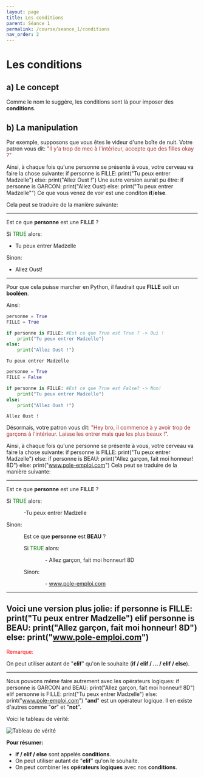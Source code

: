 ```yaml
---
layout: page
title: Les conditions
parent: Séance 1
permalink: /course/seance_1/conditions
nav_order: 2
---
```


# Les conditions

## a) Le concept

Comme le nom le suggère, les conditions sont là pour imposer des __conditions__.

## b) La manipulation

Par exemple, supposons que vous êtes le videur d'une boîte de nuit. Votre patron vous dit: <font color='brown'> "Il y'a trop de mec à l'intérieur, accepte que des filles okay ?"</font>

Ainsi, à chaque fois qu'une personne se présente à vous, votre cerveau va faire la chose suivante:
if personne is FILLE: 
    print("Tu peux entrer Madzelle")
else:
    print("Allez Oust !")
Une autre version aurait pu être:
if personne is GARCON: 
    print("Allez Oust)
else:
    print("Tu peux entrer Madzelle"")
Ce que vous venez de voir est une conditon __if__/__else__. 

Cela peut se traduire de la manière suivante:

---

Est ce que __personne__ est une __FILLE__ ?

Si <font color = 'green'> TRUE </font> alors:
- Tu peux entrer Madzelle  

Sinon:

- Allez Oust!

---

Pour que cela puisse marcher en Python, il faudrait que __FILLE__ soit un __booléen__.

Ainsi:


```python
personne = True
FILLE = True

if personne is FILLE: #Est ce que True est True ? -> Oui !
    print("Tu peux entrer Madzelle")
else:
    print("Allez Oust !")
```

    Tu peux entrer Madzelle



```python
personne = True
FILLE = False

if personne is FILLE: #Est ce que True est False? -> Non!
    print("Tu peux entrer Madzelle")
else:
    print("Allez Oust !")
```

    Allez Oust !


Désormais, votre patron vous dit: <font color = 'brown'> "Hey bro, il commence à y avoir trop de garçons à l'intérieur. Laisse les entrer mais que les plus beaux !"</font>.

Ainsi, à chaque fois qu'une personne se présente à vous, votre cerveau va faire la chose suivante:
if personne is FILLE:
    print("Tu peux entrer Madzelle")
else:
    if personne is BEAU:
        print("Allez garçon, fait moi honneur! 8D")
    else:
        print("www.pole-emploi.com")
Cela peut se traduire de la manière suivante:

---

Est ce que __personne__ est une __FILLE__ ?

Si <font color = 'green'> TRUE </font> alors:

&emsp;&emsp;&emsp; -Tu peux entrer Madzelle  

Sinon:

&emsp;&emsp;&emsp; Est ce que __personne__ est __BEAU__ ?

&emsp;&emsp;&emsp; Si <font color = 'green'> TRUE </font> alors:

&emsp;&emsp;&emsp;&emsp;&emsp;&emsp;&emsp; - Allez garçon, fait moi honneur! 8D

&emsp;&emsp;&emsp; Sinon:

&emsp;&emsp;&emsp;&emsp;&emsp;&emsp;&emsp; - www.pole-emploi.com

---

Voici une version plus jolie:
if personne is FILLE:
    print("Tu peux entrer Madzelle")
elif personne is BEAU:
    print("Allez garçon, fait moi honneur! 8D")
else:
    print("www.pole-emploi.com")
---
<font color = 'red'> Remarque: </font>

On peut utiliser autant de "__elif__" qu'on le souhaite (__if / elif / ... / elif / else__).

---

Nous pouvons même faire autrement avec les opérateurs logiques:
if personne is GARCON and BEAU:
    print("Allez garçon, fait moi honneur! 8D")
elif personne is FILLE:
    print("Tu peux entrer Madzelle")
else:
    print("www.pole-emploi.com")
"__and__" est un opérateur logique. Il en existe d'autres comme "__or__" et "__not__". 

Voici le tableau de vérité:

![Tableau de vérité](img/course2_1.png)

__Pour résumer:__

- __if / elif / else__ sont appelés __conditions__. 
- On peut utiliser autant de "__elif__" qu'on le souhaite.
- On peut combiner les __opérateurs logiques__ avec nos __conditions__.
